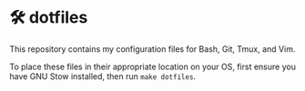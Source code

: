 # 🛠 dotfiles

This repository contains my configuration files for Bash, Git, Tmux, and Vim.

To place these files in their appropriate location on your OS, first ensure 
you have GNU Stow installed, then run `make dotfiles`.
